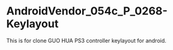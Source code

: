 # AndroidVendor_054c_P_0268-Keylayout
This is for clone GUO HUA PS3 controller keylayout for android.
